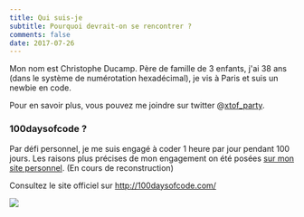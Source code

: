 ```yaml
---
title: Qui suis-je
subtitle: Pourquoi devrait-on se rencontrer ?
comments: false
date: 2017-07-26
---
```


Mon nom est Christophe Ducamp. Père de famille de 3 enfants, j'ai 38 ans (dans le système de numérotation hexadécimal), je vis à Paris et suis un newbie en code. 

Pour en savoir plus, vous pouvez me joindre sur twitter @[xtof_party](https://twitter.com/xtof_party).

### 100daysofcode ?

Par défi personnel, je me suis engagé à coder 1 heure par jour pendant 100 jours. Les raisons plus précises de mon engagement on été posées [sur mon site personnel](https://www.christopheducamp.com/2017/07/25/100-days-of-code/). (En cours de reconstruction) 

Consultez le site officiel sur <http://100daysofcode.com/>

<img class="text-center img-responsive" src="https://monosnap.com/file/xKFYURjwzehl33RlFfmky8hyHrpwms.png" />

